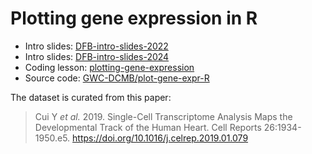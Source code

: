 # Plotting gene expression in R

- Intro slides: [DFB-intro-slides-2022](https://docs.google.com/presentation/d/18kKOjA73vnlPYhIA4qhFHKL0BbnceIp9wDHdCtucOqw/edit?usp=sharing)
- Intro slides: [DFB-intro-slides-2024](https://docs.google.com/presentation/d/1uL-TKmsRcUAufG0lAWWyxAwwXfhmnuvkgo-eZ6IZKDM/edit#slide=id.p1)
- Coding lesson: [plotting-gene-expression](https://gwc-dcmb.github.io/plot-gene-expr-R/plotting-gene-expression.html)
- Source code: [GWC-DCMB/plot-gene-expr-R](https://github.com/GWC-DCMB/plot-gene-expr-R)

The dataset is curated from this paper:

> Cui Y _et al._ 2019. Single-Cell Transcriptome Analysis Maps the Developmental Track of the Human Heart. 
> Cell Reports 26:1934-1950.e5.
> https://doi.org/10.1016/j.celrep.2019.01.079
